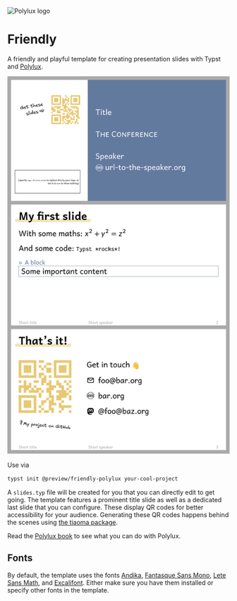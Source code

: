 ![Polylux logo](https://raw.githubusercontent.com/polylux-typ/polylux/ed1e70e74f2a525e80ace9144249c9537917731c/assets/polylux-logo.svg)

# Friendly

A friendly and playful template for creating presentation slides with Typst and
[Polylux](https://github.com/polylux-typ/polylux/).

![thumbnail](thumbnail.png)


Use via
```sh
typst init @preview/friendly-polylux your-cool-project
```

A `slides.typ` file will be created for you that you can directly edit to get
going.
The template features a prominent title slide as well as a dedicated last slide
that you can configure.
These display QR codes for better accessibility for your audience.
Generating these QR codes happens behind the scenes using [the tiaoma package](
https://typst.app/universe/package/tiaoma).

Read the [Polylux book](https://polylux.dev/book) to see what you can do with
Polylux.

## Fonts

By default, the template uses the fonts
[Andika](https://software.sil.org/andika/download/),
[Fantasque Sans Mono](https://github.com/belluzj/fantasque-sans/releases),
[Lete Sans Math](https://github.com/abccsss/LeteSansMath/releases),
and
[Excalifont](https://plus.excalidraw.com/excalifont).
Either make sure you have them installed or specify other fonts in the template.

